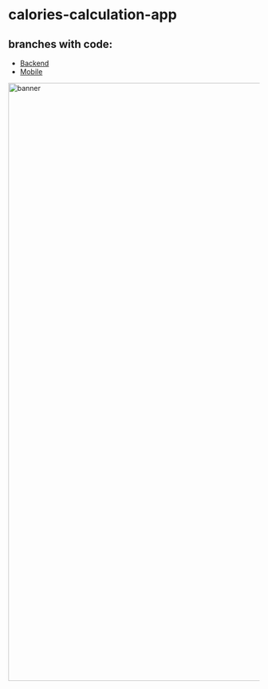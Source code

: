 # calories-calculation-app

## branches with code:

-  [Backend](https://github.com/evyz/calories-calculation-app/tree/backend)
-  [Mobile](https://github.com/evyz/calories-calculation-app/tree/mobile)

<!-- ![banner](https://user-images.githubusercontent.com/73714921/147475694-ea833ba1-8234-40cf-8cd0-24763be0da6c.jpg) -->
<img width="1200" alt="banner" src="https://user-images.githubusercontent.com/73714921/147478464-4678b396-72da-4a3a-8446-9fe06fe31064.png">
